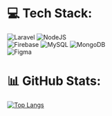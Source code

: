 # 💻 Tech Stack:
![Laravel](https://img.shields.io/badge/laravel-%23FF2D20.svg?style=for-the-badge&logo=laravel&logoColor=white) ![NodeJS](https://img.shields.io/badge/node.js-6DA55F?style=for-the-badge&logo=node.js&logoColor=white)<br>
![Firebase](https://img.shields.io/badge/Firebase-039BE5?style=for-the-badge&logo=Firebase&logoColor=white) ![MySQL](https://img.shields.io/badge/mysql-%2300000f.svg?style=for-the-badge&logo=mysql&logoColor=white) ![MongoDB](https://img.shields.io/badge/MongoDB-%234ea94b.svg?style=for-the-badge&logo=mongodb&logoColor=white)<br>
![Figma](https://img.shields.io/badge/figma-%23F24E1E.svg?style=for-the-badge&logo=figma&logoColor=white)
# 📊 GitHub Stats:
<!-- ![](https://github-readme-stats.vercel.app/api?username=rikanaap&theme=omni&hide_border=false&include_all_commits=false&count_private=true)<br/> -->
[![Top Langs](https://github-readme-stats.vercel.app/api/top-langs/?username=rikanaap&layout=compact&theme=omni)](https://github.com/rikanaap)

<!-- ---
<p align="left">
  <img src="https://visitcount.itsvg.in/api?id=rikanaap&label=Profile%20Views&color=12&icon=7&pretty=false" />
</p> -->

<!-- Proudly created with GPRM ( https://gprm.itsvg.in ) -->

